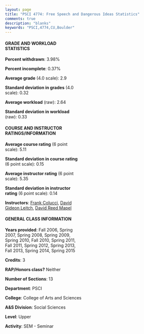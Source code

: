 ```yaml
---
layout: page
title: "PSCI 4774: Free Speech and Dangerous Ideas Statistics"
comments: true
description: "blanks"
keywords: "PSCI,4774,CU,Boulder"
---
```

<head>
<script src="https://ajax.googleapis.com/ajax/libs/jquery/2.1.3/jquery.min.js"></script>
<script src="https://dl.dropboxusercontent.com/s/pc42nxpaw1ea4o9/highcharts.js?dl=0"></script>
<!-- <script src="../assets/js/highcharts.js"></script> -->
<style type="text/css">@font-face {
	font-family: "Bebas Neue";
	src: url(https://www.filehosting.org/file/details/544349/BebasNeue Regular.otf) format("opentype");
	}
	h1.Bebas { 
		font-family: "Bebas Neue", Verdana, Tahoma;
	}
</style>
</head>
<body>
	<div id="container" style="float: right; width: 45%; height: 88%; margin-left: 2.5%; margin-right: 2.5%;"></div>
	<script language="JavaScript">
		$(document).ready(function() {
		var chart = {type: 'column'};
		var title = {text: 'Grade Distribution'};
		var xAxis = {categories: ['A','B','C','D','F'],crosshair: true};
		var yAxis = {min: 0,title: {text: 'Percentage'}};
		var tooltip = {headerFormat: '<center><b><span style="font-size:20px">{point.key}</span></b></center>',
		               pointFormat: '<td style="padding:0"><b>{point.y:.1f}%</b></td>',
		               footerFormat: '</table>',shared: true,useHTML: true};
		var plotOptions = {column: {pointPadding: 0.0,borderWidth: 0}};  
		var credits = {enabled: false};var series= [{name: 'Percent',data: [29.51,40.86,25.41,0.43,3.79,]}];
		var json = {};
		json.chart = chart;
		json.title = title;
		json.tooltip = tooltip;
		json.xAxis = xAxis;
		json.yAxis = yAxis;  
		json.series = series;
		json.plotOptions = plotOptions;  
		json.credits = credits;
		$('#container').highcharts(json);
	});
	</script>
</body>
			   
#### GRADE AND WORKLOAD STATISTICS

**Percent withdrawn**: 3.98%

**Percent incomplete**: 0.37%

**Average grade** (4.0 scale): 2.9

**Standard deviation in grades** (4.0 scale): 0.32

**Average workload** (raw): 2.64

**Standard deviation in workload** (raw): 0.33

#### COURSE AND INSTRUCTOR RATINGS/INFORMATION

**Average course rating** (6 point scale): 5.11

**Standard deviation in course rating** (6 point scale): 0.15

**Average instructor rating** (6 point scale): 5.35

**Standard deviation in instructor rating** (6 point scale): 0.14

**Instructors**: <a href='../../instructors/Frank_Colucci'>Frank Colucci</a>, <a href='../../instructors/David_Gideon_Leitch'>David Gideon Leitch</a>, <a href='../../instructors/David_Reed_Mapel'>David Reed Mapel</a>

#### GENERAL CLASS INFORMATION

**Years provided**: Fall 2006, Spring 2007, Spring 2008, Spring 2009, Spring 2010, Fall 2010, Spring 2011, Fall 2011, Spring 2012, Spring 2013, Fall 2013, Spring 2014, Spring 2015

**Credits**: 3

**RAP/Honors class?** Neither

**Number of Sections**: 13

**Department**: PSCI

**College**: College of Arts and Sciences

**A&S Division**: Social Sciences

**Level**: Upper

**Activity**: SEM - Seminar
